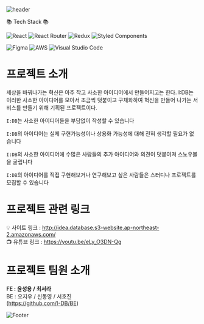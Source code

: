 ![header](https://capsule-render.vercel.app/api?type=waving&color=auto&height=300&section=header&text=I:DB💡%20Frontend&fontSize=90)


📚 Tech Stack 📚

![React](https://img.shields.io/badge/react-%2320232a.svg?style=for-the-badge&logo=react&logoColor=%2361DAFB)
![React Router](https://img.shields.io/badge/React_Router-CA4245?style=for-the-badge&logo=react-router&logoColor=white)
![Redux](https://img.shields.io/badge/redux-%23593d88.svg?style=for-the-badge&logo=redux&logoColor=white)
![Styled Components](https://img.shields.io/badge/styled--components-DB7093?style=for-the-badge&logo=styled-components&logoColor=white)

![Figma](https://img.shields.io/badge/figma-%23F24E1E.svg?style=for-the-badge&logo=figma&logoColor=white)
![AWS](https://img.shields.io/badge/AWS-%23FF9900.svg?style=for-the-badge&logo=amazon-aws&logoColor=white)
![Visual Studio Code](https://img.shields.io/badge/Visual%20Studio%20Code-0078d7.svg?style=for-the-badge&logo=visual-studio-code&logoColor=white)


프로젝트 소개
============
세상을 바꿔나가는 혁신은 아주 작고 사소한 아이디어에서 만들어지고는 한다.
I:DB는 이러한 사소한 아이디어를 모아서 조금씩 덧붙이고 구체화하여 혁신을 만들어 나가는 서비스를 만들기 위해 기획된 프로젝트이다.

`I:DB`는 사소한 아이디어들을 부담없이 작성할 수 있습니다

`I:DB`의 아이디어는 실제 구현가능성이나 상용화 가능성에 대해 전혀 생각할 필요가 없습니다

`I:DB`의 사소한 아이디어에 수많은 사람들의 추가 아이디어와 의견이 덧붙여져 스노우볼을 굴립니다

`I:DB`의 아이디어를 직접 구현해보거나 연구해보고 싶은 사람들은 스터디나 프로젝트를 모집할 수 있습니다

프로젝트 관련 링크
============
💡 사이트 링크 : http://idea.database.s3-website.ap-northeast-2.amazonaws.com/ \
📺 유튜브 링크 : https://youtu.be/eLy_O3DN-Qg

프로젝트 팀원 소개
============
**FE : 윤성용 / 최서라** \
BE : 오지우 / 신동영 / 서호진 \
(https://github.com/I-DB/BE)


![Footer](https://capsule-render.vercel.app/api?type=waving&color=auto&height=200&section=footer)
